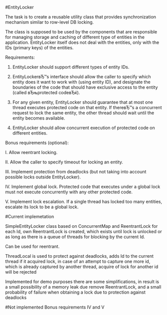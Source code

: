#EntityLocker

The task is to create a reusable utility class that provides synchronization mechanism similar to row-level DB locking.

The class is supposed to be used by the components that are responsible for managing storage and caching of different type of entities in the application. EntityLocker itself does not deal with the entities, only with the IDs (primary keys) of the entities.

Requirements:

1. EntityLocker should support different types of entity IDs.

2. EntityLockerвЂ™s interface should allow the caller to specify which entity does it want to work with (using entity ID), and designate the boundaries of the code that should have exclusive access to the entity (called вЂњprotected codeвЂќ).

3. For any given entity, EntityLocker should guarantee that at most one thread executes protected code on that entity. If thereвЂ™s a concurrent request to lock the same entity, the other thread should wait until the entity becomes available.

4. EntityLocker should allow concurrent execution of protected code on different entities.


Bonus requirements (optional):

I. Allow reentrant locking.

II. Allow the caller to specify timeout for locking an entity.

III. Implement protection from deadlocks (but not taking into account possible locks outside EntityLocker).

IV. Implement global lock. Protected code that executes under a global lock must not execute concurrently with any other protected code.

V. Implement lock escalation. If a single thread has locked too many entities, escalate its lock to be a global lock.

#Current implemetation

SimpleEntityLocker class based on ConcurrentMap and ReentrantLock
for each Id, own ReentrantLock is created, which exists until lock is unlocked
or as long as there is a queue of threads for blocking by the current Id.

Can be used for reentrant.

ThreadLocal is used to protect against deadlocks, adds Id to the current thread if it acquired lock,
in case of an attempt to capture one more id, which is already captured by another thread,
acquire of lock for another id will be rejected

Implemented for demo purposes
there are some simplifications, in result is a small possibility of a memory leak due remove ReentrantLock,
and a small probability of failure when obtaining a lock due to protection against deadlocks

#Not implemented
Bonus requirements IV and V